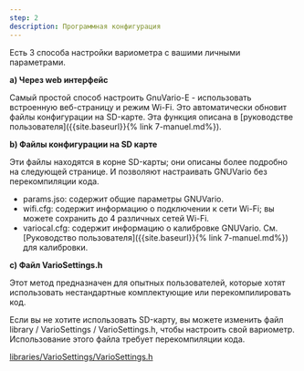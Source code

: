 ```yaml
---
step: 2
description: Программная конфигурация
---
```


Есть 3 способа настройки вариометра с вашими личными параметрами.

**a) Через web интерфейс**

Самый простой способ настроить GnuVario-E - использовать встроенную веб-страницу и режим Wi-Fi.
Это автоматически обновит файлы конфигурации на SD-карте.
Эта функция описана в [руководстве пользователя]({{site.baseurl}}{% link 7-manuel.md%}).

**b) Файлы конфигурации на SD карте**

Эти файлы находятся в корне SD-карты; они описаны более подробно на следующей странице.
И позволяют настраивать GNUVario без перекомпиляции кода.
- params.jso: содержит общие параметры GNUVario.
- wifi.cfg: содержит информацию о подключении к сети Wi-Fi; вы можете сохранить до 4 различных сетей Wi-Fi.
- variocal.cfg: содержит информацию о калибровке GNUVario. См. [Руководство пользователя]({{site.baseurl}}{% link 7-manuel.md%}) для калибровки.

**c) Файл VarioSettings.h**

Этот метод предназначен для опытных пользователей, которые хотят использовать нестандартные комплектующие или перекомпилировать код.

Если вы не хотите использовать SD-карту, вы можете изменить файл library / VarioSettings / VarioSettings.h, чтобы настроить свой вариометр. Использование этого файла требует перекомпиляции кода.

[libraries/VarioSettings/VarioSettings.h](https://github.com/prunkdump/GNUVario-TTGO-T5/blob/master/Sources/Beta%20Code/Arduino/libraries/VarioSettings/VarioSettings.h)
